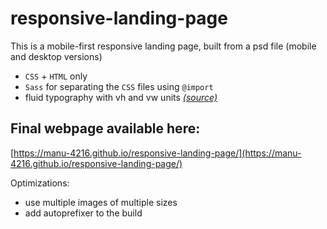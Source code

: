# responsive-landing-page
This is a mobile-first responsive landing page, built from a psd file (mobile and desktop versions)

* `CSS` + `HTML` only
* `Sass` for separating the `CSS` files using `@import`
* fluid typography with vh and vw units [*(source)*](https://www.smashingmagazine.com/2016/05/fluid-typography/)


Final webpage available here:
------------------------
[https://manu-4216.github.io/responsive-landing-page/](https://manu-4216.github.io/responsive-landing-page/)


Optimizations:
* use multiple images of multiple sizes
* add autoprefixer to the build
